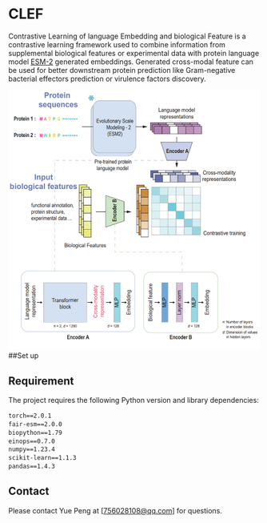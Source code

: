 # CLEF
Contrastive Learning of language Embedding and biological Feature is a contrastive learning framework used to combine information from supplemental biological features or experimental data with protein language model [ESM-2](https://github.com/facebookresearch/esm) generated embeddings. Generated cross-modal feature can be used for better downstream protein prediction like Gram-negative bacterial effectors prediction or virulence factors discovery.


![](./Material/Main.jpg)
##Set up

## Requirement
The project requires the following Python version and library dependencies:

```txt
torch==2.0.1
fair-esm==2.0.0
biopython==1.79
einops==0.7.0
numpy==1.23.4
scikit-learn==1.1.3
pandas==1.4.3
```


## Contact

Please contact Yue Peng at [756028108@qq.com] for questions.

